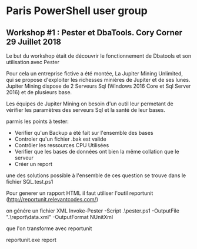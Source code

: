 Paris PowerShell user group
===========================

Workshop #1 : Pester et DbaTools. Cory Corner 29 Juillet 2018
-------------------------------------------------------------

Le but du workshop était de découvrir le fonctionnement de Dbatools et son utilisation avec Pester

Pour cela un entreprise fictive a été montée, La Jupiter Mining Unlimited, qui se propose d'exploiter les richesses minières de Jupiter et de ses lunes. 
Jupiter Mining dispose de 2 Serveurs Sql (Windows 2016 Core et Sql Server 2016) et de plusieurs base.

Les équipes de Jupiter Mining on besoin d'un outil leur permetant de vérifier les paramètres des serveurs Sql et la santé de leur bases.

parmis les points à tester: 
* Verifier qu'un Backup a été fait sur l'ensemble des bases
* Controler qu'un fichier .bak est valide 
* Contrôler les ressources CPU Utilisées
* Verifier que les bases de données ont bien la même collation que le serveur
* Créer un report


une des solutions possible à l'ensemble de ces question se trouve dans le fichier SQL.test.ps1

Pour generer un rapport HTML il faut utiliser l'outil reportunit (http://reportunit.relevantcodes.com/) 

on génére un fichier XML 
Invoke-Pester -Script .\pester.ps1 -OutputFile ".\report\data.xml" -OutputFormat NUnitXml

que l'on transforme avec reportunit 

reportunit.exe report